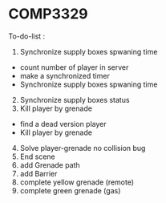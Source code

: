 # COMP3329

To-do-list :
1. Synchronize supply boxes spwaning time 
- count number of player in server 
- make a  synchronized timer 
- Synchronize supply boxes spwaning time 
2. Synchronize supply boxes status
3. Kill player by grenade
- find a dead version player
- Kill player by grenade
4. Solve player-grenade no collision bug
5. End scene
6. add Grenade path 
7. add Barrier
8. complete yellow grenade (remote)
9. complete green grenade (gas)
